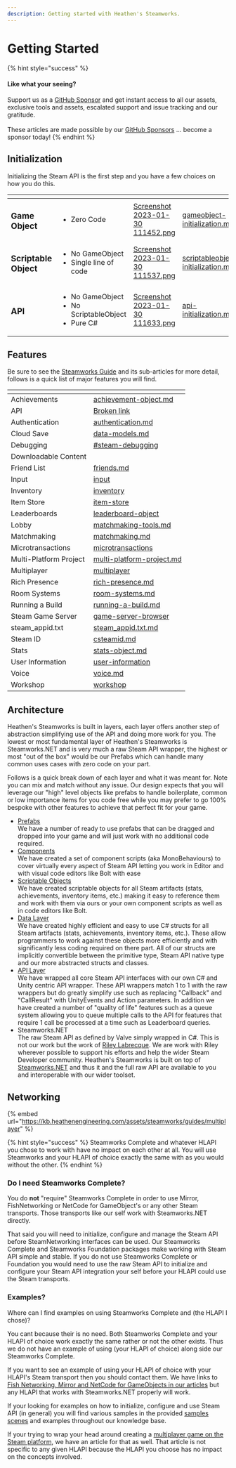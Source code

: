 ```yaml
---
description: Getting started with Heathen's Steamworks.
---
```


# Getting Started

{% hint style="success" %}
#### Like what your seeing?

Support us as a [GitHub Sponsor](../../../../become-a-sponsor/) and get instant access to all our assets, exclusive tools and assets, escalated support and issue tracking and our gratitude.\
\
These articles are made possible by our [GitHub Sponsors](../../../../become-a-sponsor/) ... become a sponsor today!
{% endhint %}

## Initialization

Initializing the Steam API is the first step and you have a few choices on how you do this.

<table data-view="cards"><thead><tr><th></th><th></th><th data-hidden data-card-cover data-type="files"></th><th data-hidden data-card-target data-type="content-ref"></th></tr></thead><tbody><tr><td><h3>Game Object</h3></td><td><ul><li>Zero Code</li></ul></td><td><a href="../../../../.gitbook/assets/Screenshot 2023-01-30 111452.png">Screenshot 2023-01-30 111452.png</a></td><td><a href="../../for-unity-game-engine/quick-start-guide/gameobject-initialization.md">gameobject-initialization.md</a></td></tr><tr><td><h3>Scriptable Object</h3></td><td><ul><li>No GameObject</li><li>Single line of code</li></ul></td><td><a href="../../../../.gitbook/assets/Screenshot 2023-01-30 111537.png">Screenshot 2023-01-30 111537.png</a></td><td><a href="../../for-unity-game-engine/quick-start-guide/scriptableobject-initialization.md">scriptableobject-initialization.md</a></td></tr><tr><td><h3>API</h3></td><td><ul><li>No GameObject</li><li>No ScriptableObject</li><li>Pure C#</li></ul></td><td><a href="../../../../.gitbook/assets/Screenshot 2023-01-30 111633.png">Screenshot 2023-01-30 111633.png</a></td><td><a href="../../for-unity-game-engine/quick-start-guide/api-initialization.md">api-initialization.md</a></td></tr></tbody></table>

## Features

Be sure to see the [Steamworks Guide](../../../../company/steam/steamworks/) and its sub-articles for more detail, follows is a quick list of major features you will find.

<table data-view="cards"><thead><tr><th></th><th data-hidden data-card-target data-type="content-ref"></th></tr></thead><tbody><tr><td>Achievements</td><td><a href="../../../../company/steam/steamworks/achievement-object.md">achievement-object.md</a></td></tr><tr><td>API</td><td><a href="broken-reference">Broken link</a></td></tr><tr><td>Authentication</td><td><a href="../../../../company/steam/steamworks/multiplayer/authentication.md">authentication.md</a></td></tr><tr><td>Cloud Save</td><td><a href="../../../../company/steam/steamworks/data-models.md">data-models.md</a></td></tr><tr><td>Debugging</td><td><a href="../../../../company/steam/steamworks/#steam-debugging">#steam-debugging</a></td></tr><tr><td>Downloadable Content</td><td></td></tr><tr><td>Friend List</td><td><a href="../../../../company/steam/steamworks/user-information/friends.md">friends.md</a></td></tr><tr><td>Input</td><td><a href="../../../../company/steam/steamworks/input/">input</a></td></tr><tr><td>Inventory</td><td><a href="../../../../company/steam/steamworks/inventory/">inventory</a></td></tr><tr><td>Item Store</td><td><a href="../../../../company/steam/steamworks/microtransactions/item-store/">item-store</a></td></tr><tr><td>Leaderboards</td><td><a href="../../../../company/steam/steamworks/leaderboard-object/">leaderboard-object</a></td></tr><tr><td>Lobby</td><td><a href="../../../../company/steam/steamworks/multiplayer/matchmaking-tools.md">matchmaking-tools.md</a></td></tr><tr><td>Matchmaking</td><td><a href="../../../../company/steam/steamworks/multiplayer/matchmaking.md">matchmaking.md</a></td></tr><tr><td>Microtransactions</td><td><a href="../../../../company/steam/steamworks/microtransactions/">microtransactions</a></td></tr><tr><td>Multi-Platform Project</td><td><a href="../../../../company/steam/steamworks/multi-platform-project.md">multi-platform-project.md</a></td></tr><tr><td>Multiplayer</td><td><a href="../../../../company/steam/steamworks/multiplayer/">multiplayer</a></td></tr><tr><td>Rich Presence</td><td><a href="../../../../company/steam/steamworks/multiplayer/rich-presence.md">rich-presence.md</a></td></tr><tr><td>Room Systems</td><td><a href="../../../../company/steam/steamworks/multiplayer/room-systems.md">room-systems.md</a></td></tr><tr><td>Running a Build</td><td><a href="../../../../company/steam/steamworks/running-a-build.md">running-a-build.md</a></td></tr><tr><td>Steam Game Server</td><td><a href="../../../../company/steam/steamworks/multiplayer/game-server-browser/">game-server-browser</a></td></tr><tr><td>steam_appid.txt</td><td><a href="../../../../company/steam/steamworks/steam_appid.txt.md">steam_appid.txt.md</a></td></tr><tr><td>Steam ID</td><td><a href="../../../../company/steam/steamworks/csteamid.md">csteamid.md</a></td></tr><tr><td>Stats</td><td><a href="../../../../company/steam/steamworks/stats-object.md">stats-object.md</a></td></tr><tr><td>User Information</td><td><a href="../../../../company/steam/steamworks/user-information/">user-information</a></td></tr><tr><td>Voice</td><td><a href="../../../../company/steam/steamworks/voice.md">voice.md</a></td></tr><tr><td>Workshop</td><td><a href="../../../../company/steam/steamworks/workshop/">workshop</a></td></tr></tbody></table>

## Architecture

Heathen's Steamworks is built in layers, each layer offers another step of abstraction simplifying use of the API and doing more work for you. The lowest or most fundamental layer of Heathen's Steamworks is Steamworks.NET and is very much a raw Steam API wrapper, the highest or most "out of the box" would be our Prefabs which can handle many common uses cases with zero code on your part.

Follows is a quick break down of each layer and what it was meant for. Note you can mix and match without any issue. Our design expects that you will leverage our "high" level objects like prefabs to handle boilerplate, common or low importance items for you code free while you may prefer to go 100% bespoke with other features to achieve that perfect fit for your game.

* [Prefabs](../ugui-tools/prefabs/)\
  We have a number of ready to use prefabs that can be dragged and dropped into your game and will just work with no additional code required.
* [Components](../components/)\
  We have created a set of component scripts (aka MonoBehaviours) to cover virtually every aspect of Steam API letting you work in Editor and with visual code editors like Bolt with ease
* [Scriptable Objects](../scriptable-objects/)\
  We have created scriptable objects for all Steam artifacts (stats, achievements, inventory items, etc.) making it easy to reference them and work with them via ours or your own component scripts as well as in code editors like Bolt.
* [Data Layer](../../data-layer/)\
  We have created highly efficient and easy to use C# structs for all Steam artifacts (stats, achievements, inventory items, etc.). These allow programmers to work against these objects more efficiently and with significantly less coding required on there part. All of our structs are implicitly convertible between the primitive type, Steam API native type and our more abstracted structs and classes.&#x20;
* [API Layer](../../api/)\
  We have wrapped all core Steam API interfaces with our own C# and Unity centric API wrapper. These API wrappers match 1 to 1 with the raw wrappers but do greatly simplify use such as replacing "Callback" and "CallResult" with UnityEvents and Action parameters. In addition we have created a number of "quality of life" features such as a queue system allowing you to queue multiple calls to the API for features that require 1 call be processed at a time such as Leaderboard queries.
* Steamworks.NET\
  The raw Steam API as defined by Valve simply wrapped in C#. This is not our work but the work of [Riley Labrecque](https://github.com/rlabrecque/Steamworks.NET). We are work with Riley wherever possible to support his efforts and help the wider Steam Developer community. Heathen's Steamworks is built on top of [Steamworks.NET](https://github.com/rlabrecque/Steamworks.NET) and thus it and the full raw API are available to you and interoperable with our wider toolset.

## Networking

{% embed url="https://kb.heathenengineering.com/assets/steamworks/guides/multiplayer" %}

{% hint style="success" %}
Steamworks Complete and whatever HLAPI you chose to work with have no impact on each other at all. You will use Steamworks and your HLAPI of choice exactly the same with as you would without the other.
{% endhint %}

### Do I need Steamworks Complete?

You do **not** "require" Steamworks Complete in order to use Mirror, FishNetworking or NetCode for GameObject's or any other Steam transports. Those transports like our self work with Steamworks.NET directly.

That said you will need to initialize, configure and manage the Steam API before SteamNetworking interfaces can be used. Our Steamworks Complete and Steamworks Foundation packages make working with Steam API simple and stable. If you do not use Steamworks Complete or Foundation you would need to use the raw Steam API to initialize and configure your Steam API integration your self before your HLAPI could use the Steam transports.

### Examples?

Where can I find examples on using Steamworks Complete and (the HLAPI I chose)?

You cant because their is no need. Both Steamworks Complete and your HLAPI of choice work exactly the same rather or not the other exists. Thus we do not have an example of using (your HLAPI of choice) along side our Steamworks Complete.&#x20;

If you want to see an example of using your HLAPI of choice with your HLAPI's Steam transport then you should contact them. We have links to [Fish Networking, Mirror and NetCode for GameObjects in our articles](../installation/networking-integrations.md) but any HLAPI that works with Steamworks.NET properly will work.

If your looking for examples on how to initialize, configure and use Steam API (in general) you will find various samples in the provided [samples scenes](../../../physkit/learning/sample-scenes/) and examples throughout our knowledge base.

If your trying to wrap your head around creating a [multiplayer game on the Steam platform](broken-reference), we have an article for that as well. That article is not specific to any given HLAPI because the HLAPI you choose has no impact on the concepts involved.
